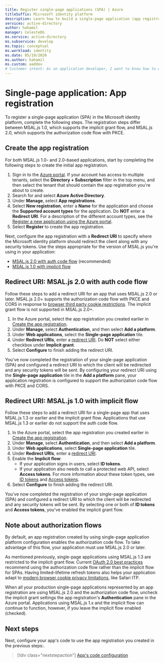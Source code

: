 ```yaml
---
title: Register single-page applications (SPA) | Azure
titleSuffix: Microsoft identity platform
description: Learn how to build a single-page application (app registration)
services: active-directory
author: hahamil
manager: CelesteDG
ms.service: active-directory
ms.subservice: develop
ms.topic: conceptual
ms.workload: identity
ms.date: 05/19/2020
ms.author: hahamil
ms.custom: aaddev
# Customer intent: As an application developer, I want to know how to write a single-page application by using the Microsoft identity platform for developers.
---
```


# Single-page application: App registration

To register a single-page application (SPA) in the Microsoft identity platform, complete the following steps. The registration steps differ between MSAL.js 1.0, which supports the implicit grant flow, and MSAL.js 2.0, which supports the authorization code flow with PKCE.

## Create the app registration

For both MSAL.js 1.0- and 2.0-based applications, start by completing the following steps to create the initial app registration.

1. Sign in to the [Azure portal](https://portal.azure.com). If your account has access to multiple tenants, select the **Directory + Subscription** filter in the top menu, and then select the tenant that should contain the app registration you're about to create.
1. Search for and select **Azure Active Directory**.
1. Under **Manage**, select **App registrations**.
1. Select **New registration**, enter a **Name** for the application and choose the **Supported account types** for the application. Do **NOT** enter a **Redirect URI**. For a description of the different account types, see the [Register a new application using the Azure portal](quickstart-register-app.md#register-a-new-application-using-the-azure-portal).
1. Select **Register** to create the app registration.

Next, configure the app registration with a **Redirect URI** to specify where the Microsoft identity platform should redirect the client along with any security tokens. Use the steps appropriate for the version of MSAL.js you're using in your application:

- [MSAL.js 2.0 with auth code flow](#redirect-uri-msaljs-20-with-auth-code-flow) (recommended)
- [MSAL.js 1.0 with implicit flow](#redirect-uri-msaljs-10-with-implicit-flow)

## Redirect URI: MSAL.js 2.0 with auth code flow

Follow these steps to add a redirect URI for an app that uses MSAL.js 2.0 or later. MSAL.js 2.0+ supports the authorization code flow with PKCE and CORS in response to [browser third party cookie restrictions](reference-third-party-cookies-spas.md). The implicit grant flow is not supported in MSAL.js 2.0+.

1. In the Azure portal, select the app registration you created earlier in [Create the app registration](#create-the-app-registration).
1. Under **Manage**, select **Authentication**, and then select **Add a platform**.
1. Under **Web applications**, select the **Single-page application** tile.
1. Under **Redirect URIs**, enter a [redirect URI](reply-url.md). Do **NOT** select either checkbox under **Implicit grant**.
1. Select **Configure** to finish adding the redirect URI.

You've now completed the registration of your single-page application (SPA) and configured a redirect URI to which the client will be redirected and any security tokens will be sent. By configuring your redirect URI using the **Single-page application** tile in the **Add a platform** pane, your application registration is configured to support the authorization code flow with PKCE and CORS.

## Redirect URI: MSAL.js 1.0 with implicit flow

Follow these steps to add a redirect URI for a single-page app that uses MSAL.js 1.3 or earlier and the implicit grant flow. Applications that use MSAL.js 1.3 or earlier do not support the auth code flow.

1. In the Azure portal, select the app registration you created earlier in [Create the app registration](#create-the-app-registration).
1. Under **Manage**, select **Authentication**, and then select **Add a platform**.
1. Under **Web applications**, select **Single-page application** tile.
1. Under **Redirect URIs**, enter a [redirect URI](reply-url.md).
1. Enable the **Implicit flow**:
    - If your application signs in users, select **ID tokens**.
    - If your application also needs to call a protected web API, select **Access tokens**. For more information about these token types, see [ID tokens](id-tokens.md) and [Access tokens](access-tokens.md).
1. Select **Configure** to finish adding the redirect URI.

You've now completed the registration of your single-page application (SPA) and configured a redirect URI to which the client will be redirected and any security tokens will be sent. By selecting one or both of **ID tokens** and **Access tokens**, you've enabled the implicit grant flow.

## Note about authorization flows

By default, an app registration created by using single-page application platform configuration enables the authorization code flow. To take advantage of this flow, your application must use MSAL.js 2.0 or later.

As mentioned previously, single-page applications using MSAL.js 1.3 are restricted to the implicit grant flow. Current [OAuth 2.0 best practices](v2-oauth2-auth-code-flow.md) recommend using the authorization code flow rather than the implicit flow for SPAs. Having limited-lifetime refresh tokens also helps your application adapt to [modern browser cookie privacy limitations](reference-third-party-cookies-spas.md), like Safari ITP.

When all your production single-page applications represented by an app registration are using MSAL.js 2.0 and the authorization code flow, uncheck the implicit grant settings the app registration's **Authentication** pane in the Azure portal. Applications using MSAL.js 1.x and the implicit flow can continue to function, however, if you leave the implicit flow enabled (checked).

## Next steps

Next, configure your app's code to use the app registration you created in the previous steps:.

> [!div class="nextstepaction"]
> [App's code configuration](scenario-spa-app-configuration.md)
